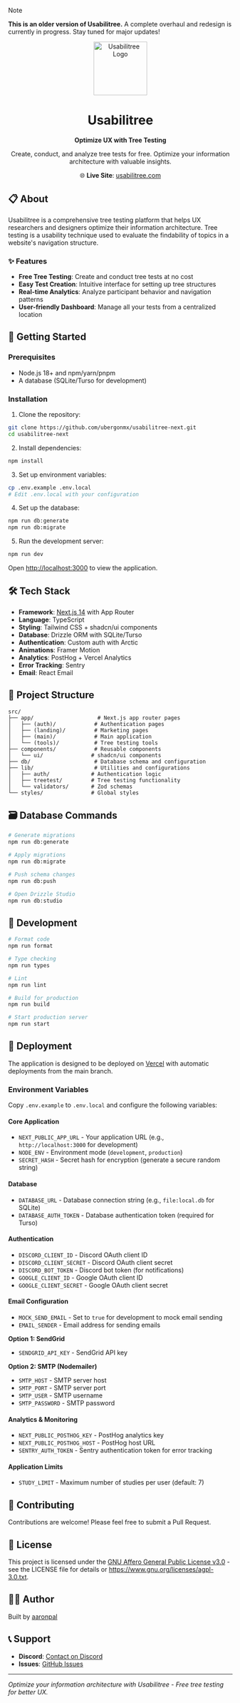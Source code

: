 > [!NOTE]
> **This is an older version of Usabilitree.** A complete overhaul and redesign is currently in progress. Stay tuned for major updates!

<div align="center">
  <img src="src/assets/icons/icon-transparent.svg" alt="Usabilitree Logo" width="120" height="120">
  
  # Usabilitree
  
  **Optimize UX with Tree Testing**
  
  Create, conduct, and analyze tree tests for free. Optimize your information architecture with valuable insights.
  
  🌐 **Live Site**: [usabilitree.com](https://usabilitree.com)
</div>

## 📋 About

Usabilitree is a comprehensive tree testing platform that helps UX researchers and designers optimize their information architecture. Tree testing is a usability technique used to evaluate the findability of topics in a website's navigation structure.

### ✨ Features

- **Free Tree Testing**: Create and conduct tree tests at no cost
- **Easy Test Creation**: Intuitive interface for setting up tree structures
- **Real-time Analytics**: Analyze participant behavior and navigation patterns
- **User-friendly Dashboard**: Manage all your tests from a centralized location

## 🚀 Getting Started

### Prerequisites

- Node.js 18+ and npm/yarn/pnpm
- A database (SQLite/Turso for development)

### Installation

1. Clone the repository:

```bash
git clone https://github.com/ubergonmx/usabilitree-next.git
cd usabilitree-next
```

2. Install dependencies:

```bash
npm install
```

3. Set up environment variables:

```bash
cp .env.example .env.local
# Edit .env.local with your configuration
```

4. Set up the database:

```bash
npm run db:generate
npm run db:migrate
```

5. Run the development server:

```bash
npm run dev
```

Open [http://localhost:3000](http://localhost:3000) to view the application.

## 🛠️ Tech Stack

- **Framework**: [Next.js 14](https://nextjs.org) with App Router
- **Language**: TypeScript
- **Styling**: Tailwind CSS + shadcn/ui components
- **Database**: Drizzle ORM with SQLite/Turso
- **Authentication**: Custom auth with Arctic
- **Animations**: Framer Motion
- **Analytics**: PostHog + Vercel Analytics
- **Error Tracking**: Sentry
- **Email**: React Email

## 📁 Project Structure

```
src/
├── app/                    # Next.js app router pages
│   ├── (auth)/            # Authentication pages
│   ├── (landing)/         # Marketing pages
│   ├── (main)/            # Main application
│   └── (tools)/           # Tree testing tools
├── components/            # Reusable components
│   └── ui/               # shadcn/ui components
├── db/                    # Database schema and configuration
├── lib/                   # Utilities and configurations
│   ├── auth/             # Authentication logic
│   ├── treetest/         # Tree testing functionality
│   └── validators/       # Zod schemas
└── styles/               # Global styles
```

## 🗃️ Database Commands

```bash
# Generate migrations
npm run db:generate

# Apply migrations
npm run db:migrate

# Push schema changes
npm run db:push

# Open Drizzle Studio
npm run db:studio
```

## 🔧 Development

```bash
# Format code
npm run format

# Type checking
npm run types

# Lint
npm run lint

# Build for production
npm run build

# Start production server
npm run start
```

## 🚀 Deployment

The application is designed to be deployed on [Vercel](https://vercel.com) with automatic deployments from the main branch.

### Environment Variables

Copy `.env.example` to `.env.local` and configure the following variables:

#### Core Application

- `NEXT_PUBLIC_APP_URL` - Your application URL (e.g., `http://localhost:3000` for development)
- `NODE_ENV` - Environment mode (`development`, `production`)
- `SECRET_HASH` - Secret hash for encryption (generate a secure random string)

#### Database

- `DATABASE_URL` - Database connection string (e.g., `file:local.db` for SQLite)
- `DATABASE_AUTH_TOKEN` - Database authentication token (required for Turso)

#### Authentication

- `DISCORD_CLIENT_ID` - Discord OAuth client ID
- `DISCORD_CLIENT_SECRET` - Discord OAuth client secret
- `DISCORD_BOT_TOKEN` - Discord bot token (for notifications)
- `GOOGLE_CLIENT_ID` - Google OAuth client ID
- `GOOGLE_CLIENT_SECRET` - Google OAuth client secret

#### Email Configuration

- `MOCK_SEND_EMAIL` - Set to `true` for development to mock email sending
- `EMAIL_SENDER` - Email address for sending emails

**Option 1: SendGrid**

- `SENDGRID_API_KEY` - SendGrid API key

**Option 2: SMTP (Nodemailer)**

- `SMTP_HOST` - SMTP server host
- `SMTP_PORT` - SMTP server port
- `SMTP_USER` - SMTP username
- `SMTP_PASSWORD` - SMTP password

#### Analytics & Monitoring

- `NEXT_PUBLIC_POSTHOG_KEY` - PostHog analytics key
- `NEXT_PUBLIC_POSTHOG_HOST` - PostHog host URL
- `SENTRY_AUTH_TOKEN` - Sentry authentication token for error tracking

#### Application Limits

- `STUDY_LIMIT` - Maximum number of studies per user (default: 7)

## 🤝 Contributing

Contributions are welcome! Please feel free to submit a Pull Request.

## 📄 License

This project is licensed under the [GNU Affero General Public License v3.0](LICENSE) - see the LICENSE file for details or https://www.gnu.org/licenses/agpl-3.0.txt.

## 👨‍💻 Author

Built by [aaronpal](https://github.com/ubergonmx)

## 📞 Support

- **Discord**: [Contact on Discord](https://discord.com/users/263841596213035009)
- **Issues**: [GitHub Issues](https://github.com/ubergonmx/usabilitree-next/issues)

---

_Optimize your information architecture with Usabilitree - Free tree testing for better UX._
